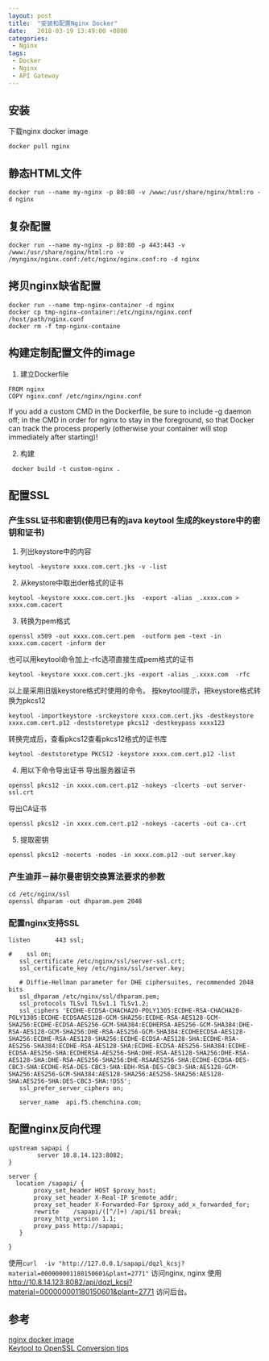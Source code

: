 ```yaml
---
layout: post
title:  "安装和配置Nginx Docker"
date:   2018-03-19 13:49:00 +0800
categories:
 - Nginx
tags:
 - Docker
 - Nginx
 - API Gateway   
---
```


##  安装
   下载nginx docker image
  ```
docker pull nginx
  ```

## 静态HTML文件
 ```
 docker run --name my-nginx -p 80:80 -v /www:/usr/share/nginx/html:ro -d nginx
 ```

## 复杂配置
```
docker run --name my-nginx -p 80:80 -p 443:443 -v /www:/usr/share/nginx/html:ro -v /mynginx/nginx.conf:/etc/nginx/nginx.conf:ro -d nginx
```

## 拷贝nginx缺省配置
```
docker run --name tmp-nginx-container -d nginx
docker cp tmp-nginx-container:/etc/nginx/nginx.conf /host/path/nginx.conf
docker rm -f tmp-nginx-containe
```

## 构建定制配置文件的image
1. 建立Dockerfile
```
FROM nginx
COPY nginx.conf /etc/nginx/nginx.conf
```
If you add a custom CMD in the Dockerfile, be sure to include -g daemon off; in the CMD in order for nginx to stay in the foreground, so that Docker can track the process properly (otherwise your container will stop immediately after starting)!

2. 构建
```
 docker build -t custom-nginx .
```

## 配置SSL

### 产生SSL证书和密钥(使用已有的java keytool 生成的keystore中的密钥和证书)
1. 列出keystore中的内容
```
keytool -keystore xxxx.com.cert.jks -v -list
```     

2. 从keystore中取出der格式的证书
```
keytool -keystore xxxx.com.cert.jks  -export -alias _.xxxx.com > xxxx.com.cacert
```

3. 转换为pem格式
```
openssl x509 -out xxxx.com.cert.pem  -outform pem -text -in xxxx.com.cacert -inform der
```
也可以用keytool命令加上-rfc选项直接生成pem格式的证书
```
keytool -keystore xxxx.com.cert.jks -export -alias _.xxxx.com  -rfc
```

以上是采用旧版keystore格式时使用的命令。
按keytool提示，把keystore格式转换为pkcs12
```
keytool -importkeystore -srckeystore xxxx.com.cert.jks -destkeystore xxxx.com.cert.p12 -deststoretype pkcs12 -destkeypass xxxx123
```
转换完成后，查看pkcs12查看pkcs12格式的证书库
```
keytool -deststoretype PKCS12 -keystore xxxx.com.cert.p12 -list
```

4. 用以下命令导出证书
导出服务器证书
```
openssl pkcs12 -in xxxx.com.cert.p12 -nokeys -clcerts -out server-ssl.crt
```
导出CA证书
```
openssl pkcs12 -in xxxx.com.cert.p12 -nokeys -cacerts -out ca-.crt
```

5. 提取密钥
```
openssl pkcs12 -nocerts -nodes -in xxxx.com.p12 -out server.key
```

### 产生迪菲－赫尔曼密钥交换算法要求的参数
```
cd /etc/nginx/ssl
openssl dhparam -out dhparam.pem 2048
```

### 配置nginx支持SSL
```
listen       443 ssl;

#    ssl on;
   ssl_certificate /etc/nginx/ssl/server-ssl.crt;
   ssl_certificate_key /etc/nginx/ssl/server.key;

   # Diffie-Hellman parameter for DHE ciphersuites, recommended 2048 bits
   ssl_dhparam /etc/nginx/ssl/dhparam.pem;
   ssl_protocols TLSv1 TLSv1.1 TLSv1.2;
   ssl_ciphers 'ECDHE-ECDSA-CHACHA20-POLY1305:ECDHE-RSA-CHACHA20-POLY1305:ECDHE-ECDSAAES128-GCM-SHA256:ECDHE-RSA-AES128-GCM-SHA256:ECDHE-ECDSA-AES256-GCM-SHA384:ECDHERSA-AES256-GCM-SHA384:DHE-RSA-AES128-GCM-SHA256:DHE-RSA-AES256-GCM-SHA384:ECDHEECDSA-AES128-SHA256:ECDHE-RSA-AES128-SHA256:ECDHE-ECDSA-AES128-SHA:ECDHE-RSA-AES256-SHA384:ECDHE-RSA-AES128-SHA:ECDHE-ECDSA-AES256-SHA384:ECDHE-ECDSA-AES256-SHA:ECDHERSA-AES256-SHA:DHE-RSA-AES128-SHA256:DHE-RSA-AES128-SHA:DHE-RSA-AES256-SHA256:DHE-RSAAES256-SHA:ECDHE-ECDSA-DES-CBC3-SHA:ECDHE-RSA-DES-CBC3-SHA:EDH-RSA-DES-CBC3-SHA:AES128-GCM-SHA256:AES256-GCM-SHA384:AES128-SHA256:AES256-SHA256:AES128-SHA:AES256-SHA:DES-CBC3-SHA:!DSS';
   ssl_prefer_server_ciphers on;

   server_name  api.f5.chemchina.com;

```

## 配置nginx反向代理
```
upstream sapapi {
        server 10.8.14.123:8082;
}

server {
  location /sapapi/ {
       proxy_set_header HOST $proxy_host;
       proxy_set_header X-Real-IP $remote_addr;
       proxy_set_header X-Forwarded-For $proxy_add_x_forwarded_for;
       rewrite    /sapapi/([^/]+) /api/$1 break;
       proxy_http_version 1.1;
       proxy_pass http://sapapi;
   }

}
```
使用`curl  -iv "http://127.0.0.1/sapapi/dqzl_kcsj?material=000000001180150601&plant=2771"` 访问nginx,
nginx 使用 http://10.8.14.123:8082/api/dqzl_kcsj?material=000000001180150601&plant=2771 访问后台。

## 参考
[nginx docker image](https://hub.docker.com/_/nginx/)    
[Keytool to OpenSSL Conversion tips](https://conshell.net/wiki/index.php/Keytool_to_OpenSSL_Conversion_tips)
